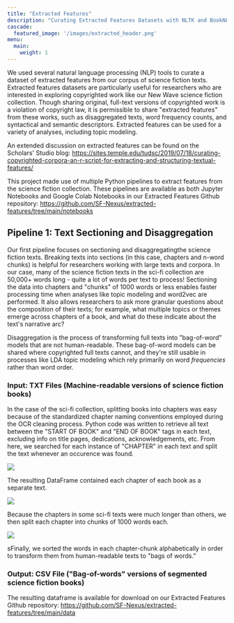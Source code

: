 ```yaml
---
title: "Extracted Features"
description: "Curating Extracted Features Datasets with NLTK and BookNLP"
cascade:
  featured_image: '/images/extracted_header.png'
menu:
  main:
    weight: 1
---
```


We used several natural language processing (NLP) tools to curate a dataset of extracted features from our corpus of science fiction texts. Extracted features datasets are particularly useful for researchers who are interested in exploring copyrighted work like our New Wave science fiction collection. Though sharing original, full-text versions of copyrighted work is a violation of copyright law, it is permissible to share "extracted features" from these works, such as disaggregated texts, word frequency counts, and syntactical and semantic descriptors. Extracted features can be used for a variety of analyses, including topic modeling. 

An extended discussion on extracted features can be found on the Scholars' Studio blog: https://sites.temple.edu/tudsc/2019/07/18/curating-copyrighted-corpora-an-r-script-for-extracting-and-structuring-textual-features/

This project made use of multiple Python pipelines to extract features from the science fiction collection. These pipelines are available as both Jupyter Notebooks and Google Colab Notebooks in our Extracted Features Github repository: https://github.com/SF-Nexus/extracted-features/tree/main/notebooks

## Pipeline 1: Text Sectioning and Disaggregation

Our first pipeline focuses on sectioning and disaggregatingthe science fiction texts. Breaking texts into sections (in this case, chapters and n-word chunks) is helpful for researchers working with large texts and corpora. In our case, many of the science fiction texts in the sci-fi collection are 50,000+ words long - quite a lot of words per text to process! Sectioning the data into chapters and "chunks" of 1000 words or less enables faster processing time when analyses like topic modeling and word2vec are performed. It also allows researchers to ask more granular questions about the composition of their texts; for example, what multiple topics or themes emerge across chapters of a book, and what do these indicate about the text's narrative arc?

Disaggregation is the process of transforming full texts into "bag-of-word" models that are not human-readable. These bag-of-word models can be shared where copyrighted full texts cannot, and they're still usable in processes like LDA topic modeling which rely primarily on word *frequencies* rather than word order. 

### Input: TXT Files (Machine-readable versions of science fiction books)

In the case of the sci-fi collection, splitting books into chapters was easy because of the standardized chapter naming conventions employed during the OCR cleaning process. Python code was written to retrieve all text between the "START OF BOOK" and "END OF BOOK" tags in each text, excluding info on title pages, dedications, acknowledgements, etc. From here, we searched for each instance of "CHAPTER" in each text and split the text whenever an occurence was found. 

 ![](/images/extracted_1.png)

The resulting DataFrame contained each chapter of each book as a separate text.

 ![](/images/extracted_2.png)

Because the chapters in some sci-fi texts were much longer than others, we then split each chapter into chunks of 1000 words each.

  ![](/images/extracted_3.png)

sFinally, we sorted the words in each chapter-chunk alphabetically in order to transform them from human-readable texts to "bags of words." 
  
### Output: CSV File ("Bag-of-words" versions of segmented science fiction books)
  
The resulting dataframe is available for download on our Extracted Features Github repository: https://github.com/SF-Nexus/extracted-features/tree/main/data 
